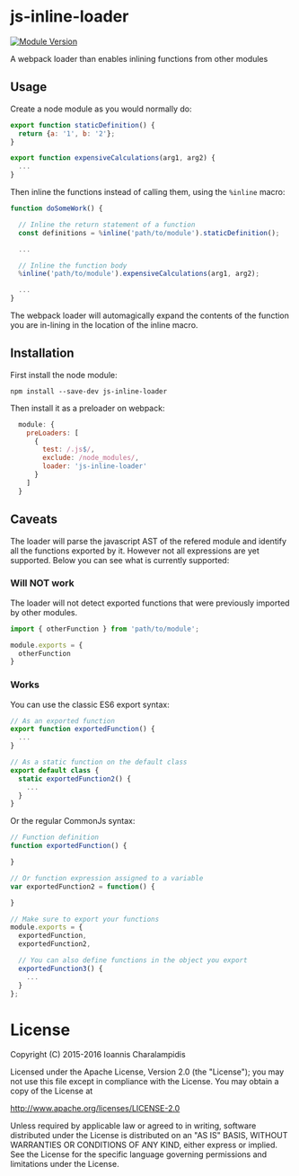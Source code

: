 # js-inline-loader

[![Module Version](https://img.shields.io/npm/v/js-inline-loader.svg?label=version&maxAge=86400)](https://www.npmjs.com/package/js-inline-loader)

A webpack loader than enables inlining functions from other modules

## Usage

Create a node module as you would normally do:

```js
export function staticDefinition() {
  return {a: '1', b: '2'};
}

export function expensiveCalculations(arg1, arg2) {
  ...
}
```

Then inline the functions instead of calling them, using the `%inline` macro:

```js
function doSomeWork() {

  // Inline the return statement of a function
  const definitions = %inline('path/to/module').staticDefinition();

  ...

  // Inline the function body
  %inline('path/to/module').expensiveCalculations(arg1, arg2);

  ...
}
```

The webpack loader will automagically expand the contents of the function you are in-lining in the location of the inline macro.

## Installation

First install the node module:

```
npm install --save-dev js-inline-loader
```

Then install it as a preloader on webpack:

```js
  module: {
    preLoaders: [
      {
        test: /.js$/,
        exclude: /node_modules/,
        loader: 'js-inline-loader'
      }
    ]
  }
```

## Caveats

The loader will parse the javascript AST of the refered module and identify all the functions exported by it. However not all expressions are yet supported. Below you can see what is currently supported:

### Will NOT work

The loader will not detect exported functions that were previously imported by other modules.

```js
import { otherFunction } from 'path/to/module';

module.exports = {
  otherFunction
}
```

### Works

You can use the classic ES6 export syntax:

```js
// As an exported function
export function exportedFunction() {
  ...
}

// As a static function on the default class
export default class {
  static exportedFunction2() {
    ...
  }
}
```

Or the regular CommonJs syntax:

```js
// Function definition
function exportedFunction() {

}

// Or function expression assigned to a variable
var exportedFunction2 = function() {

}

// Make sure to export your functions
module.exports = {
  exportedFunction,
  exportedFunction2,

  // You can also define functions in the object you export
  exportedFunction3() {
    ...
  }
};
```

# License

Copyright (C) 2015-2016 Ioannis Charalampidis

Licensed under the Apache License, Version 2.0 (the "License");
you may not use this file except in compliance with the License.
You may obtain a copy of the License at

http://www.apache.org/licenses/LICENSE-2.0

Unless required by applicable law or agreed to in writing, software
distributed under the License is distributed on an "AS IS" BASIS,
WITHOUT WARRANTIES OR CONDITIONS OF ANY KIND, either express or implied.
See the License for the specific language governing permissions and
limitations under the License.
